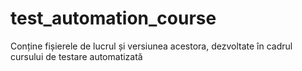 # test_automation_course
Conține fișierele de lucrul și versiunea acestora, dezvoltate în cadrul cursului de testare automatizată
